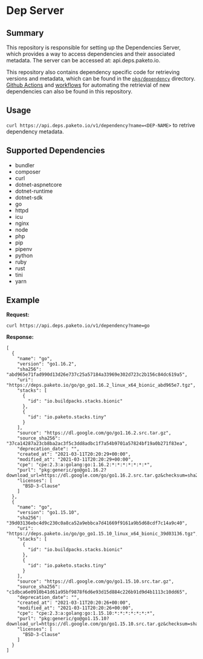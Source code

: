 # Dep Server

## Summary
This repository is responsible for setting up the Dependencies Server, which
provides a way to access dependencies and their associated metadata. The server
can be accessed at: api.deps.paketo.io.

This repository also contains dependency specific code for retrieving versions
and metadata, which can be found in the
[`pkg/dependency`](https://github.com/paketo-buildpacks/dep-server/tree/main/pkg/dependency)
directory. [Github
Actions](https://github.com/paketo-buildpacks/dep-server/tree/main/actions) and
[workflows](https://github.com/paketo-buildpacks/dep-server/tree/main/.github/workflows)
for automating the retrievial of new dependencies can also be found in this
repository.


## Usage
`curl https://api.deps.paketo.io/v1/dependency?name=<DEP-NAME>` to retrive
dependency metadata.

## Supported Dependencies
* bundler
* composer
* curl
* dotnet-aspnetcore
* dotnet-runtime
* dotnet-sdk
* go
* httpd
* icu
* nginx
* node
* php
* pip
* pipenv
* python
* ruby
* rust
* tini
* yarn

## Example

**Request:**

`curl https://api.deps.paketo.io/v1/dependency?name=go`

**Response:**

```
[
  {
    "name": "go",
    "version": "go1.16.2",
    "sha256": "abd965e71fad990d13d26e737c25a57184a33969e302d723c2b156c84dc619a5",
    "uri": "https://deps.paketo.io/go/go_go1.16.2_linux_x64_bionic_abd965e7.tgz",
    "stacks": [
      {
        "id": "io.buildpacks.stacks.bionic"
      },
      {
        "id": "io.paketo.stacks.tiny"
      }
    ],
    "source": "https://dl.google.com/go/go1.16.2.src.tar.gz",
    "source_sha256": "37ca14287a23cb8ba2ac3f5c3dd8adbc1f7a54b9701a57824bf19a0b271f83ea",
    "deprecation_date": "",
    "created_at": "2021-03-11T20:20:29+00:00",
    "modified_at": "2021-03-11T20:20:29+00:00",
    "cpe": "cpe:2.3:a:golang:go:1.16.2:*:*:*:*:*:*:*",
    "purl": "pkg:generic/go@go1.16.2?download_url=https://dl.google.com/go/go1.16.2.src.tar.gz&checksum=sha256:abd965e71fad990d13d26e737c25a57184a33969e302d723c2b156c84dc619a5",
    "licenses": [
      "BSD-3-Clause"
    ]
  },
  {
    "name": "go",
    "version": "go1.15.10",
    "sha256": "39d03136ebc4d9c230c0a8ca52a9ebbca7d41669f9161a9b5d68cdf7c14a9c40",
    "uri": "https://deps.paketo.io/go/go_go1.15.10_linux_x64_bionic_39d03136.tgz",
    "stacks": [
      {
        "id": "io.buildpacks.stacks.bionic"
      },
      {
        "id": "io.paketo.stacks.tiny"
      }
    ],
    "source": "https://dl.google.com/go/go1.15.10.src.tar.gz",
    "source_sha256": "c1dbca6e0910b41d61a95bf9878f6d6e93d15d884c226b91d9d4b1113c10dd65",
    "deprecation_date": "",
    "created_at": "2021-03-11T20:20:26+00:00",
    "modified_at": "2021-03-11T20:20:26+00:00",
    "cpe": "cpe:2.3:a:golang:go:1.15.10:*:*:*:*:*:*:*",
    "purl": "pkg:generic/go@go1.15.10?download_url=https://dl.google.com/go/go1.15.10.src.tar.gz&checksum=sha256:abd965e71fad990d13d26e737c25a57184a33969e302d723c2b156c84dc619a5",
    "licenses": [
      "BSD-3-Clause"
    ]
  }
]
```
